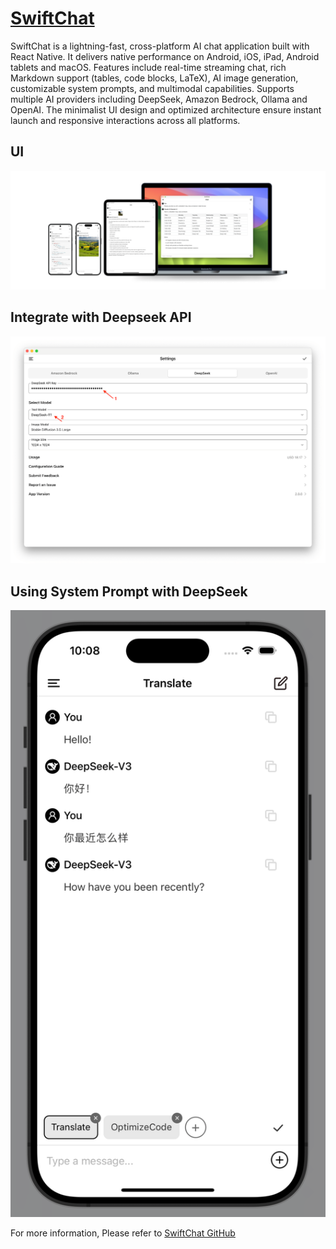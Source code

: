 # [SwiftChat](https://github.com/aws-samples/swift-chat)

SwiftChat is a lightning-fast, cross-platform AI chat application built with React Native. It delivers native performance on Android, iOS, iPad, Android tablets and macOS. Features include real-time streaming chat, rich Markdown support (tables, code blocks, LaTeX), AI image generation, customizable system prompts, and multimodal capabilities. Supports multiple AI providers including DeepSeek, Amazon Bedrock, Ollama and OpenAI. The minimalist UI design and optimized architecture ensure instant launch and responsive interactions across all platforms.

## UI

![UI](./assets/promo.png)

## Integrate with Deepseek API

![Mac Settings](./assets/settings.png)

## Using System Prompt with DeepSeek

![System Prompt](./assets/system-prompt.png)

For more information, Please refer to [SwiftChat GitHub](https://github.com/aws-samples/swift-chat)



